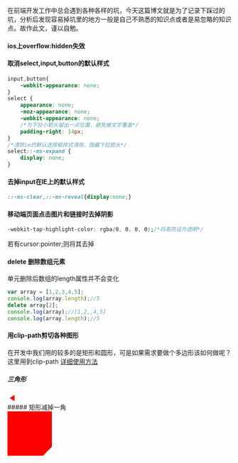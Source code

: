 在前端开发工作中总会遇到各种各样的坑，今天这篇博文就是为了记录下踩过的坑，分析后发现容易掉坑里的地方一般是自己不熟悉的知识点或者是易忽略的知识点。故作此文，谨以自勉。

<!-- more -->
#### ios上overflow:hidden失效
#### 取消select,input,button的默认样式
```css
input,button{
    -webkit-appearance: none;
}
select {
    appearance: none;
    -moz-appearance: none;
    -webkit-appearance: none;
    /*为下拉小箭头留出一点位置，避免被文字覆盖*/
    padding-right: 14px;
}
/*清除ie的默认选择框样式清除，隐藏下拉箭头*/
select::-ms-expand {
    display: none;
}
```
#### 去掉input在IE上的默认样式
```css
::-ms-clear,::-ms-reveal{display:none;}
```

#### 移动端页面点击图片和链接时去掉阴影
```css
-webkit-tap-highlight-color: rgba(0, 0, 0, 0);/*将高亮设为透明*/
```
若有cursor:pointer;则将其去掉


#### delete 删除数组元素
单元删除后数组的length属性并不会变化  
```js
var array = [1,2,3,4,5];
console.log(array.length);//5
delete array[2];
console.log(array);//[1,2,,4,5]
console.log(array.length);//5
```

#### 用clip-path剪切各种图形
在开发中我们用的较多的是矩形和圆形，可是如果需求要做个多边形该如何做呢？这里用到clip-path
[详细使用方法](https://developer.mozilla.org/zh-CN/docs/Web/CSS/clip-path)
##### 三角形
<div style="width:20px;height:20px;background-color: red;clip-path:polygon(5px 10px,16px 3px,16px 17px);"></div>
##### 矩形减掉一角
<div style="width:100px;height:100px;background-color: red;clip-path:polygon(0 0,100px 0,100px 80px,80px 100px,0 100px);"></div>


